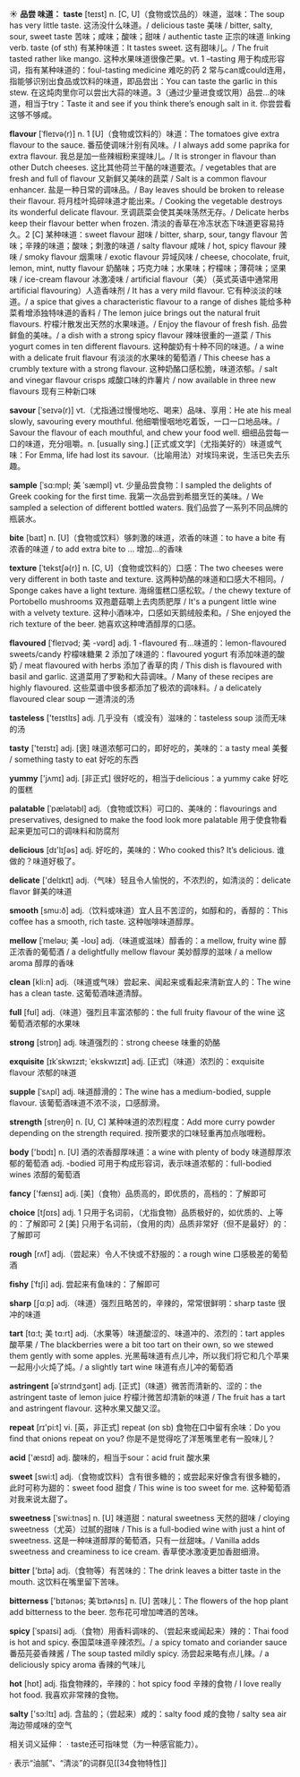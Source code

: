☀ <span class="category">**品尝 味道：**</span>
<span class="vocabulary">**taste**</span> [teɪst] 
<span class="definition">n. [C, U]（食物或饮品的）味道，滋味：</span>The soup has very little taste. 这汤没什么味道。/ delicious taste 美味 / bitter, salty, sour, sweet taste 苦味；咸味；酸味；甜味 / authentic taste 正宗的味道 linking verb. taste (of sth) 有某种味道：</span>It tastes sweet. 这有甜味儿。/ The fruit tasted rather like mango. 这种水果味道很像芒果。<span class="definition">vt. 1 –tasting 用于构成形容词，指有某种味道的：</span>foul-tasting medicine 难吃的药 <span class="definition">2 常与can或could连用，指能够识别出食品或饮料的味道，即品尝出：</span>You can taste the garlic in this stew. 在这炖肉里你可以尝出大蒜的味道。<span class="definition">3（通过少量进食或饮用）品尝…的味道，相当于try：</span>Taste it and see if you think there’s enough salt in it. 你尝尝看这够不够咸。
           
<span class="vocabulary">**flavour**</span> [ˈfleɪvə(r)]
<span class="definition">n. 1 [U]（食物或饮料的）味道：</span>The tomatoes give extra flavour to the sauce. 番茄使调味汁别有风味。/ I always add some paprika for extra flavour. 我总是加一些辣椒粉来提味儿。/ It is stronger in flavour than other Dutch cheeses. 这比其他荷兰干酪的味道要浓。/ vegetables that are fresh and full of flavour 又新鲜又美味的蔬菜 / Salt is a common flavour enhancer. 盐是一种日常的调味品。/ Bay leaves should be broken to release their flavour. 将月桂叶捣碎味道才能出来。/ Cooking the vegetable destroys its wonderful delicate flavour. 烹调蔬菜会使其美味荡然无存。/ Delicate herbs keep their flavour better when frozen. 清淡的香草在冷冻状态下味道更容易持久。<span class="definition">2 [C] 某种味道：</span>sweet flavour 甜味 / bitter, sharp, sour, tangy flavour 苦味；辛辣的味道；酸味；刺激的味道 / salty flavour 咸味 / hot, spicy flavour 辣味 / smoky flavour 烟熏味 / exotic flavour 异域风味 / cheese, chocolate, fruit, lemon, mint, nutty flavour 奶酪味；巧克力味；水果味；柠檬味；薄荷味；坚果味 / ice-cream flavour 冰激凌味 / artificial flavour（美）（英式英语中通常用artificial flavouring）人造香味剂 / It has a very mild flavour. 它有种淡淡的味道。/ a spice that gives a characteristic flavour to a range of dishes 能给多种菜肴增添独特味道的香料 / The lemon juice brings out the natural fruit flavours. 柠檬汁散发出天然的水果味道。/ Enjoy the flavour of fresh fish. 品尝鲜鱼的美味。/ a dish with a strong spicy flavour 辣味很重的一道菜 / This yogurt comes in ten different flavours. 这种酸奶有十种不同的味道。/ a wine with a delicate fruit flavour 有淡淡的水果味的葡萄酒 / This cheese has a crumbly texture with a strong flavour. 这种奶酪口感松脆，味道浓郁。/ salt and vinegar flavour crisps 咸酸口味的炸薯片 / now available in three new flavours 现有三种新口味
           
<span class="vocabulary">**savour**</span> [ˈseɪvə(r)]
<span class="definition">vt.（尤指通过慢慢地吃、喝来）品味、享用：</span>He ate his meal slowly, savouring every mouthful. 他细嚼慢咽地吃着饭，一口一口地品味。/ Savour the flavour of each mouthful, and chew your food well. 细细品尝每一口的味道，充分咀嚼。<span class="definition">n. [usually sing.] [正式或文学]（尤指美好的）味道或气味：</span>For Emma, life had lost its savour.（比喻用法）对埃玛来说，生活已失去乐趣。
           
<span class="vocabulary">**sample**</span> [ˈsɑ:mpl; 美 ˈsæmpl]
<span class="definition">vt. 少量品尝食物：</span>I sampled the delights of Greek cooking for the first time. 我第一次品尝到希腊烹饪的美味。/ We sampled a selection of different bottled waters. 我们品尝了一系列不同品牌的瓶装水。

<span class="vocabulary">**bite**</span> [baɪt] 
<span class="definition">n. [U]（食物或饮料）够刺激的味道，浓香的味道：</span>to have a bite 有浓香的味道 / to add extra bite to ... 增加…的香味
           
<span class="vocabulary">**texture**</span> [ˈtekstʃə(r)]
<span class="definition">n. [C, U]（食物或饮料的）口感：</span>The two cheeses were very different in both taste and texture. 这两种奶酪的味道和口感大不相同。/ Sponge cakes have a light texture. 海绵蛋糕口感松软。/ the chewy texture of Portobello mushrooms 双孢蘑菇嚼上去肉质肥厚 / It's a pungent little wine with a velvety texture. 这种小酒味冲，口感如天鹅绒般柔和。/ She enjoyed the rich texture of the beer. 她喜欢这种啤酒醇厚的口感。
           
<span class="vocabulary">**flavoured**</span> [ˈfleɪvəd; 美 -vərd]
<span class="definition">adj. 1 -flavoured 有…味道的：</span>lemon-flavoured sweets/candy 柠檬味糖果 <span class="definition">2 添加了味道的：</span>flavoured yogurt 有添加味道的酸奶 / meat flavoured with herbs 添加了香草的肉 / This dish is flavoured with basil and garlic. 这道菜用了罗勒和大蒜调味。/ Many of these recipes are highly flavoured. 这些菜谱中很多都添加了极浓的调味料。/ a delicately flavoured clear soup 一道清淡的汤

<span class="vocabulary">**tasteless**</span> ['teɪstlɪs] 
<span class="definition">adj. 几乎没有（或没有）滋味的：</span>tasteless soup 淡而无味的汤

<span class="vocabulary">**tasty**</span> ['teɪstɪ] 
<span class="definition">adj. [褒] 味道浓郁可口的，即好吃的，美味的：</span>a tasty meal 美餐 / something tasty to eat 好吃的东西

<span class="vocabulary">**yummy**</span> ['jʌmɪ] 
<span class="definition">adj. [非正式] 很好吃的，相当于delicious：</span>a yummy cake 好吃的蛋糕
           
<span class="vocabulary">**palatable**</span> [ˈpælətəbl]
<span class="definition">adj.（食物或饮料）可口的、美味的：</span>flavourings and preservatives, designed to make the food look more palatable 用于使食物看起来更加可口的调味料和防腐剂

<span class="vocabulary">**delicious**</span> [dɪ'lɪʃəs] 
<span class="definition">adj. 好吃的，美味的：</span>Who cooked this? It’s delicious. 谁做的？味道好极了。

<span class="vocabulary">**delicate**</span> ['delɪkɪt] 
<span class="definition">adj.（气味）轻且令人愉悦的，不浓烈的，如清淡的：</span>delicate flavor 鲜美的味道

<span class="vocabulary">**smooth**</span> [smu:ð] 
<span class="definition">adj.（饮料或味道）宜人且不苦涩的，如醇和的，香醇的：</span>This coffee has a smooth, rich taste. 这种咖啡味道醇厚。
           
<span class="vocabulary">**mellow**</span> [ˈmeləʊ; 美 -loʊ]
<span class="definition">adj.（味道或滋味）醇香的：</span>a mellow, fruity wine 醇正浓香的葡萄酒 / a delightfully mellow flavour 美妙醇厚的滋味 / a mellow aroma 醇厚的香味

<span class="vocabulary">**clean**</span> [kli:n] 
<span class="definition">adj.（味道或气味）尝起来、闻起来或看起来清新宜人的：</span>The wine has a clean taste. 这葡萄酒味道清醇。

<span class="vocabulary">**full**</span> [fʊl] 
<span class="definition">adj.（味道）强烈且丰富浓郁的：</span>the full fruity flavour of the wine 这葡萄酒浓郁的水果味

<span class="vocabulary">**strong**</span> [strɒŋ] 
<span class="definition">adj. 味道强烈的：</span>strong cheese 味重的奶酪
             
<span class="vocabulary">**exquisite**</span> [ɪkˈskwɪzɪt; ˈekskwɪzɪt]
<span class="definition">adj. [正式]（味道）浓烈的：</span>exquisite flavour 浓郁的味道         

<span class="vocabulary">**supple**</span> [ˈsʌpl]
<span class="definition">adj. 味道醇滑的：</span>The wine has a medium-bodied, supple flavour. 该葡萄酒味道不浓不淡，口感醇滑。

<span class="vocabulary">**strength**</span> [streŋθ] 
<span class="definition">n. [U, C] 某种味道的浓烈程度：</span>Add more curry powder depending on the strength required. 按所要求的口味轻重再加点咖喱粉。

<span class="vocabulary">**body**</span> ['bɒdɪ] 
<span class="definition">n. [U] 酒的浓香醇厚味道：</span>a wine with plenty of body 味道醇厚浓郁的葡萄酒 <span class="definition">adj. -bodied 可用于构成形容词，表示味道浓郁的：</span>full-bodied wines 浓醇的葡萄酒

<span class="vocabulary">**fancy**</span> ['fænsɪ] 
<span class="definition">adj. [美]（食物）品质高的，即优质的，高档的：</span>了解即可

<span class="vocabulary">**choice**</span> [tʃɒɪs] 
<span class="definition">adj. 1 只用于名词前，（尤指食物）品质极好的，如优质的、上等的：</span>了解即可 <span class="definition">2 [美] 只用于名词前，（食用的肉）品质非常好（但不是最好）的：</span>了解即可

<span class="vocabulary">**rough**</span> [rʌf] 
<span class="definition">adj.（尝起来）令人不快或不舒服的：</span>a rough wine 口感极差的葡萄酒
           
<span class="vocabulary">**fishy**</span> [ˈfɪʃi]
<span class="definition">adj. 尝起来有鱼味的：</span>了解即可

<span class="vocabulary">**sharp**</span> [ʃɑːp] 
<span class="definition">adj.（味道）强烈且略苦的，辛辣的，常常很鲜明：</span>sharp taste 很冲的味道
           
<span class="vocabulary">**tart**</span> [tɑ:t; 美 tɑ:rt]
<span class="definition">adj.（水果等）味道酸涩的、味道冲的、浓烈的：</span>tart apples 酸苹果 / The blackberries were a bit too tart on their own, so we stewed them gently with some apples. 光黑莓味道有点儿冲，所以我们将它和几个苹果一起用小火炖了炖。/ a slightly tart wine 味道有点儿冲的葡萄酒           

<span class="vocabulary">**astringent**</span> [əˈstrɪndʒənt]
<span class="definition">adj. [正式]（味道）微苦而清新的、涩的：</span>the astringent taste of lemon juice 柠檬汁微苦却清新的味道 / The fruit has a tart and astringent flavour. 这种水果又酸又涩。

<span class="vocabulary">**repeat**</span> [rɪ'pi:t] 
<span class="definition">vi. [英，非正式] repeat (on sb) 食物在口中留有余味：</span>Do you find that onions repeat on you? 你是不是觉得吃了洋葱嘴里老有一股味儿？

<span class="vocabulary">**acid**</span> ['æsɪd] 
<span class="definition">adj. 酸味的，相当于sour：</span>acid fruit 酸水果

<span class="vocabulary">**sweet**</span> [swi:t] 
<span class="definition">adj.（食物或饮料）含有很多糖的；或尝起来好像含有很多糖的，此时可称为甜的：</span>sweet food 甜食 / This wine is too sweet for me. 这种葡萄酒对我来说太甜了。
           
<span class="vocabulary">**sweetness**</span> [ˈswi:tnəs]
<span class="definition">n. [U] 味道甜：</span>natural sweetness 天然的甜味 / cloying sweetness（尤英）过腻的甜味 / This is a full-bodied wine with just a hint of sweetness. 这是一种味道醇厚的葡萄酒，只有一丝甜味。/ Vanilla adds sweetness and creaminess to ice cream. 香草使冰激凌更加香甜细滑。
 
<span class="vocabulary">**bitter**</span> ['bɪtə] 
<span class="definition">adj.（食物等）有苦味的：</span>The drink leaves a bitter taste in the mouth. 这饮料在嘴里留下苦味。
           
<span class="vocabulary">**bitterness**</span> ['bɪtənəs; 美ˈbɪtɚnɪs]
<span class="definition">n. [U] 苦味儿：</span>The flowers of the hop plant add bitterness to the beer. 忽布花可增加啤酒的苦味。
           
<span class="vocabulary">**spicy**</span> [ˈspaɪsi]
<span class="definition">adj.（食物）用香料调味的、（尝起来或闻起来）辣的：</span>Thai food is hot and spicy. 泰国菜味道辛辣浓烈。/ a spicy tomato and coriander sauce 番茄芫荽香辣酱 / The soup tasted mildly spicy. 汤尝起来略有点儿辣。/ a deliciously spicy aroma 香辣的气味儿

<span class="vocabulary">**hot**</span> [hɒt] 
<span class="definition">adj. 指食物辣的，辛辣的：</span>hot spicy food 辛辣的食物 / I love really hot food. 我喜欢非常辣的食物。

<span class="vocabulary">**salty**</span> ['sɔ:ltɪ] 
<span class="definition">adj. 含盐的；（尝起来）咸的：</span>salty food 咸的食物 / salty sea air 海边带咸味的空气

相关词义延伸：
· taste还可指味觉（为一种感官能力）。

· 表示“油腻”、“清淡”的词群见[[34食物特性]]
